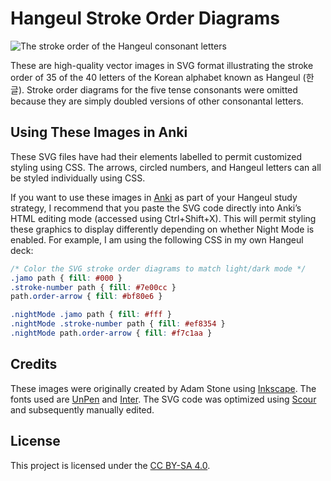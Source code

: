 # Hangeul Stroke Order Diagrams
![The stroke order of the Hangeul consonant
letters](samples/hangeul_consonants_with_stroke_order.png)

These are high-quality vector images in SVG format illustrating the stroke
order of 35 of the 40 letters of the Korean alphabet known as Hangeul
(한글). Stroke order diagrams for the five tense consonants were omitted
because they are simply doubled versions of other consonantal letters.

## Using These Images in Anki
These SVG files have had their elements labelled to permit customized
styling using CSS. The arrows, circled numbers, and Hangeul letters can all
be styled individually using CSS.

If you want to use these images in [Anki](https://apps.ankiweb.net/) as
part of your Hangeul study strategy, I recommend that you paste the SVG
code directly into Anki’s HTML editing mode (accessed using Ctrl+Shift+X).
This will permit styling these graphics to display differently depending on
whether Night Mode is enabled. For example, I am using the following CSS in
my own Hangeul deck:

```css
/* Color the SVG stroke order diagrams to match light/dark mode */
.jamo path { fill: #000 }
.stroke-number path { fill: #7e00cc }
path.order-arrow { fill: #bf80e6 }

.nightMode .jamo path { fill: #fff }
.nightMode .stroke-number path { fill: #ef8354 }
.nightMode path.order-arrow { fill: #f7c1aa }
```

## Credits
These images were originally created by Adam Stone using
[Inkscape](https://inkscape.org/). The fonts used are
[UnPen](http://kldp.net/unfonts/) and [Inter](https://rsms.me/inter/). The
SVG code was optimized using
[Scour](https://github.com/scour-project/scour) and subsequently manually
edited.

## License
This project is licensed under the [CC BY-SA
4.0](https://creativecommons.org/licenses/by-sa/4.0/).
